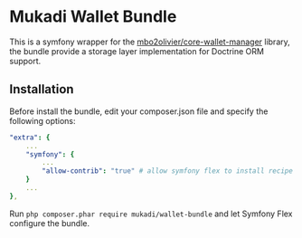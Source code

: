 Mukadi Wallet Bundle
====================

This is a symfony wrapper for the [mbo2olivier/core-wallet-manager](https://github.com/mbo2olivier/core-wallet-manager) library, the bundle provide a storage layer implementation for Doctrine ORM support.

## Installation

Before install the bundle, edit your composer.json file and specify the following options:

```yaml
"extra": {
    ...
    "symfony": {
        ...
        "allow-contrib": "true" # allow symfony flex to install recipe (if your are using symfony flex)
    }
    ...
},
```

Run `php composer.phar require mukadi/wallet-bundle` and let Symfony Flex configure the bundle.